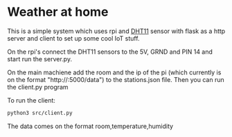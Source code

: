 # Weather at home

This is a simple system which uses rpi and [DHT11](https://whadda.com/product/dht11-digital-temperature-humidity-sensor-module-wpse311/)
sensor with flask as a http server and client to set up some cool IoT stuff.

On the rpi's connect the DHT11 sensors to the 5V, GRND and PIN 14 and start run
the server.py.

On the main machiene add the room and the ip of the pi
(which currently is on the format "http://<ip>:5000/data")
to the stations.json file.
Then you can run the client.py program

To run the client:

```sh
python3 src/client.py
```

The data comes on the format
room,temperature,humidity
